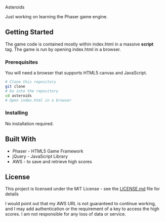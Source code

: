 Asteroids

Just working on learning the Phaser game engine.

## Getting Started

The game code is contained mostly within index.html in a massive **script** tag.  The game is run by opening index.html in a browser.

### Prerequisites

You will need a browser that supports HTML5 canvas and JavaScript.

```bash
# Clone this repository
git clone
# Go into the repository
cd asteroids
# Open index.html in a browser
```

### Installing

No installation required.

## Built With

* Phaser - HTML5 Game Framework
* jQuery - JavaScript Library
* AWS - to save and retrieve high scores

## License

This project is licensed under the MIT License - see the [LICENSE.md](LICENSE.md) file for details

I would point out that my AWS URL is not guaranteed to continue working, and I may add authentication or the requirement of a key to access the high scores.  I am not responsible for any loss of data or service.
